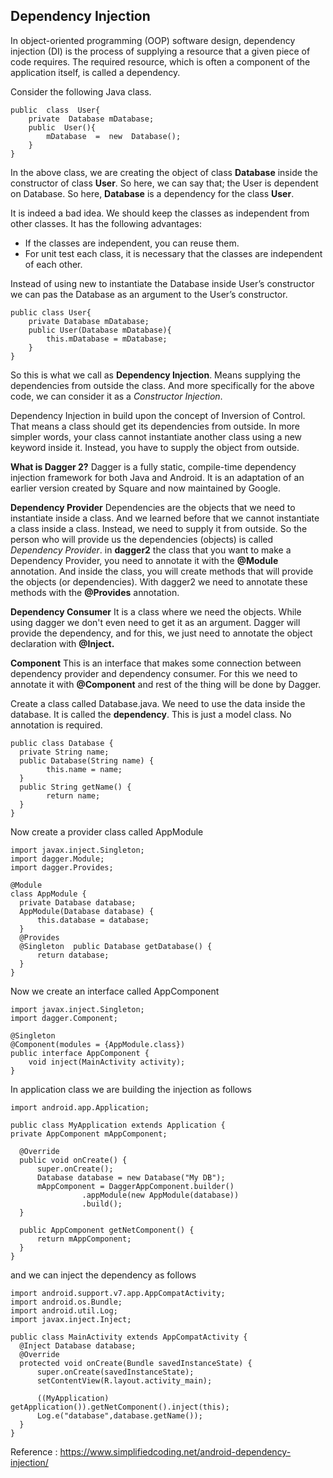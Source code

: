 ## Dependency Injection
In object-oriented programming (OOP) software design, dependency injection (DI) is the process of supplying a resource that a given piece of code requires. The required resource, which is often a component of the application itself, is called a dependency.

Consider the following Java class.

    public  class  User{    
	    private  Database mDatabase;    
	    public  User(){	    
		    mDatabase  =  new  Database();	    
	    }    
    }
In the above class, we are creating the object of class **Database** inside the constructor of class **User**. So here, we can say that; the User is dependent on Database. So here, **Database** is a dependency for the class **User**.

It is indeed a bad idea. We should keep the classes as independent from other classes. It has the following advantages:
 - If the classes are independent, you can reuse them.
 - For unit test each class, it is necessary that the classes are
   independent of each other.

Instead of using new to instantiate the Database inside User’s constructor we can pas the Database as an argument to the User’s constructor.

    public class User{
	    private Database mDatabase;
	    public User(Database mDatabase){
		    this.mDatabase = mDatabase;
	    }
    }
So this is what we call as **Dependency Injection**. Means supplying the dependencies from outside the class. And more specifically for the above code, we can consider it as a *Constructor Injection*.

Dependency Injection in build upon the concept of Inversion of Control. That means a class should get its dependencies from outside. 
In more simpler words, your class cannot instantiate another class using a new keyword inside it. Instead, you have to supply the object from outside.

**What is Dagger 2?**
Dagger is a fully static, compile-time dependency injection framework for both Java and Android. It is an adaptation of an earlier version created by Square and now maintained by Google. 

**Dependency Provider**
Dependencies are the objects that we need to instantiate inside a class. And we learned before that we cannot instantiate a class inside a class. Instead, we need to supply it from outside. So the person who will provide us the dependencies (objects) is called *Dependency Provider*.
in **dagger2** the class that you want to make a Dependency Provider, you need to annotate it with the **@Module** annotation. And inside the class, you will create methods that will provide the objects (or dependencies). With dagger2 we need to annotate these methods with the **@Provides** annotation.

**Dependency Consumer**
It is a class where we need the objects. While using dagger we don't even need to get it as an argument. Dagger will provide the dependency, and for this, we just need to annotate the object declaration with **@Inject.**

**Component**
This is an interface that makes some connection between dependency provider and dependency consumer. For this we need to annotate it with **@Component** and rest of the thing will be done by Dagger.

Create a class called Database.java. We need to use the data inside the database. It is called the **dependency**. This is just a model class. No annotation is required.

    public class Database {  
      private String name;        
      public Database(String name) {  
            this.name = name;  
      }        
      public String getName() {  
            return name;  
      }  
    }
Now create a provider class called AppModule

    import javax.inject.Singleton;  
    import dagger.Module;  
    import dagger.Provides;    
    
    @Module  
    class AppModule {  
      private Database database;    
      AppModule(Database database) {  
          this.database = database;  
      }    
      @Provides  
      @Singleton  public Database getDatabase() {  
	      return database;  
      }  
    }
Now we create an interface called AppComponent

    import javax.inject.Singleton;    
    import dagger.Component;  
      
    @Singleton  
    @Component(modules = {AppModule.class})  
    public interface AppComponent {  
        void inject(MainActivity activity);  
    }
In application class we are building the injection as follows

    import android.app.Application;  
      
    public class MyApplication extends Application {    
    private AppComponent mAppComponent;  
      
      @Override  
      public void onCreate() {  
	      super.onCreate();  
	      Database database = new Database("My DB");  
	      mAppComponent = DaggerAppComponent.builder()  
                    .appModule(new AppModule(database))  
                    .build();  
      }  
      
      public AppComponent getNetComponent() {  
	      return mAppComponent;  
      }  
    }
and we can inject the dependency as follows

    import android.support.v7.app.AppCompatActivity;  
    import android.os.Bundle;  
    import android.util.Log;        
    import javax.inject.Inject;  
      
    public class MainActivity extends AppCompatActivity {        
      @Inject Database database;  
      @Override  
      protected void onCreate(Bundle savedInstanceState) {  
	      super.onCreate(savedInstanceState);  
	      setContentView(R.layout.activity_main);  
      
	      ((MyApplication) getApplication()).getNetComponent().inject(this);  
	      Log.e("database",database.getName());  
      }  
    }






Reference : https://www.simplifiedcoding.net/android-dependency-injection/
